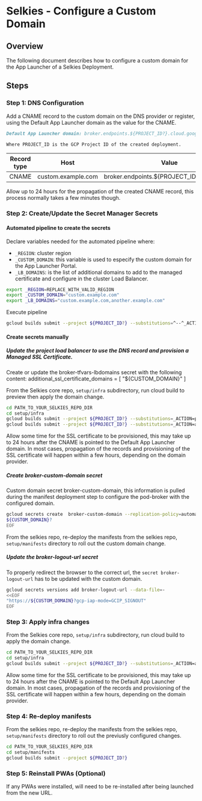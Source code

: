 # Selkies - Configure a Custom Domain

## Overview

The following document describes how to configure a custom domain for the App Launcher of a Selkies Deployment.

## Steps

### Step 1: DNS Configuration

Add a CNAME record to the custom domain on the DNS provider or register, using the Default App Launcher domain as the value for the CNAME.

```markdown
Default App Launcher domain: broker.endpoints.${PROJECT_ID?}.cloud.goog

Where PROJECT_ID is the GCP Project ID of the created deployment.
```

| Record type | Host               | Value                                      |
|-------------|--------------------|--------------------------------------------|
| CNAME       | custom.example.com | broker.endpoints.${PROJECT_ID?}.cloud.goog |

Allow up to 24 hours for the propagation of the created CNAME record, this process normally takes a few minutes though.

### Step 2: Create/Update the Secret Manager Secrets

#### Automated pipeline to create the secrets

Declare variables needed for the automated pipeline where:

- `_REGION`: cluster region
- `_CUSTOM_DOMAIN`: this variable is used to especify the custom domain for the App Launcher Portal.
- `_LB_DOMAINS`: is the list of additional domains to add to the managed certificate and configure in the cluster Load Balancer.

```bash
export _REGION=REPLACE_WITH_VALID_REGION
export _CUSTOM_DOMAIN="custom.example.com"
export _LB_DOMAINS="custom.example.com,another.example.com"
```

Execute pipeline

```bash
gcloud builds submit --project ${PROJECT_ID?} --substitutions=^--^_ACTION=apply--_REGION=${_REGION}--_CUSTOM_DOMAIN=${_CUSTOM_DOMAIN}--_LB_DOMAINS=${_LB_DOMAINS}
```

#### Create secrets manually

##### Update the project load balancer to use the DNS record and provision a Managed SSL Certificate.

Create or update the broker-tfvars-lbdomains secret with the following content:
additional_ssl_certificate_domains = [
    "${CUSTOM_DOMAIN}"
]

From the Selkies core repo, `setup/infra` subdirectory, run cloud build to preview then apply the domain change.

```bash
cd PATH_TO_YOUR_SELKIES_REPO_DIR
cd setup/infra
gcloud builds submit --project ${PROJECT_ID?} --substitutions=_ACTION=plan
gcloud builds submit --project ${PROJECT_ID?} --substitutions=_ACTION=apply
```

Allow some time for the SSL certificate to be provisioned, this may take up to 24 hours after the CNAME is pointed to the Default App Launcher domain. In most cases, propagation of the records and provisioning of the SSL certificate will happen within a few hours, depending on the domain provider.

##### Create broker-custom-domain secret

Custom domain secret  broker-custom-domain, this information is pulled during the manifest deployment step to configure the pod-broker with the configured domain.

```bash
gcloud secrets create  broker-custom-domain --replication-policy=automatic --data-file - <<EOF
${CUSTOM_DOMAIN}?
EOF
```

From the selkies repo, re-deploy the manifests from the selkies repo, `setup/manifests` directory to roll out the custom domain change.

##### Update the broker-logout-url secret

To properly redirect the browser to the correct url, the `secret broker-logout-url` has to be updated with the custom domain.

```bash
gcloud secrets versions add broker-logout-url --data-file=-
<<EOF
"https://${CUSTOM_DOMAIN}?gcp-iap-mode=GCIP_SIGNOUT"
EOF
```

### Step 3: Apply infra changes

From the Selkies core repo, `setup/infra` subdirectory, run cloud build to apply the domain change.

```bash
cd PATH_TO_YOUR_SELKIES_REPO_DIR
cd setup/infra
gcloud builds submit --project ${PROJECT_ID?} --substitutions=_ACTION=apply
```

Allow some time for the SSL certificate to be provisioned, this may take up to 24 hours after the CNAME is pointed to the Default App Launcher domain. In most cases, propagation of the records and provisioning of the SSL certificate will happen within a few hours, depending on the domain provider.

### Step 4: Re-deploy manifests

From the selkies repo, re-deploy the manifests from the selkies repo, `setup/manifests` directory to roll out the previusly configured changes.

```bash
cd PATH_TO_YOUR_SELKIES_REPO_DIR
cd setup/manifests
gcloud builds submit --project ${PROJECT_ID?}
```

### Step 5: Reinstall PWAs (Optional)

If any PWAs were installed, will need to be re-installed after being launched from the new URL.